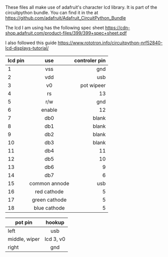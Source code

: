 These files all make use of adafruit's character lcd library. It is part of the circuitpython bundle. You can find it in the at https://github.com/adafruit/Adafruit_CircuitPython_Bundle


The lcd I am using has the following spec sheet https://cdn-shop.adafruit.com/product-files/399/399+spec+sheet.pdf

I also followed this guide https://www.rototron.info/circuitpython-nrf52840-lcd-displays-tutorial/


| lcd pin       | use           | controler pin|
| ------------- |:-------------:| ------------:|
| 1             | vss           | gnd          |
| 2             | vdd           | usb          |
| 3             | v0            | pot wipeer   |
| 4             | rs            | 13           |
| 5             | r/w           | gnd          |
| 6             | enable        | 12           |
| 7             | db0           | blank        |
| 8             | db1           | blank        |
| 9             | db2           | blank        |
| 10            | db3           | blank        |
| 11            | db4           | 11           |
| 12            | db5           | 10           |
| 13            | db6           | 9            |
| 14            | db7           | 6            |
| 15            | common annode | usb          |
| 16            | red cathode   | 5            |
| 17            | green cathode | 5            |
| 18            | blue cathode  | 5            |

| pot pin       | hookup        |
| ------------- |:-------------:|
| left          | usb           |
| middle, wiper | lcd 3, v0     |
| right         | gnd           |
